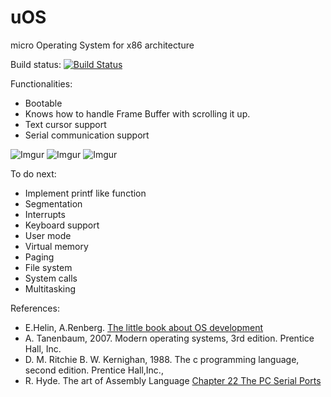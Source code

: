 # uOS
micro Operating System for x86 architecture

Build status: [![Build Status](https://travis-ci.org/radx64/uOS.svg)](https://travis-ci.org/radx64/uOS)


Functionalities:
- Bootable
- Knows how to handle Frame Buffer with scrolling it up.
- Text cursor support
- Serial communication support

![Imgur](http://i.imgur.com/0GbobXh.png)
![Imgur](http://i.imgur.com/OCXBABc.png)
![Imgur](http://i.imgur.com/TyE9ebt.png)

To do next:
 - Implement printf like function
 - Segmentation
 - Interrupts
 - Keyboard support
 - User mode 
 - Virtual memory
 - Paging
 - File system
 - System calls
 - Multitasking

References:
- E.Helin, A.Renberg. [The little book about OS development](https://littleosbook.github.io/)
- A. Tanenbaum, 2007. Modern operating systems, 3rd edition. Prentice Hall, Inc.
- D. M. Ritchie B. W. Kernighan, 1988. The c programming language, second edition. Prentice Hall,Inc.,
- R. Hyde. The art of Assembly Language [Chapter 22 The PC Serial Ports](http://flint.cs.yale.edu/cs422/doc/art-of-asm/pdf/CH22.PDF)
